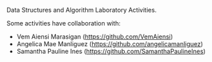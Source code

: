 Data Structures and Algorithm Laboratory Activities.

Some activities have collaboration with:
- Vem Aiensi Marasigan (https://github.com/VemAiensi)
- Angelica Mae Manliguez (https://github.com/angelicamanliguez)
- Samantha Pauline Ines (https://github.com/SamanthaPaulineInes)
